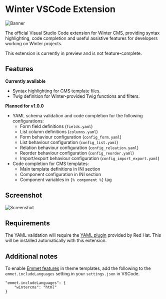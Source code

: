 # Winter VSCode Extension

![Banner](https://github.com/wintercms/vscode-extension/raw/main/assets/banner.png?raw=true)

The official Visual Studio Code extension for Winter CMS, providing syntax highlighting, code completion and useful assistive features for developers working on Winter projects.

This extension is currently in preview and is not feature-complete.

## Features

**Currently available**

- Syntax highlighting for CMS template files.
- Twig definition for Winter-provided Twig functions and filters.

**Planned for v1.0.0**

- YAML schema validation and code completion for the following configurations:
    - Form field definitions (`fields.yaml`)
    - List column definitions (`columns.yaml`)
    - Form behaviour configuration (`config_form.yaml`)
    - List behaviour configuration (`config_list.yaml`)
    - Relation behaviour configuration (`config_releation.yaml`)
    - Reorder behaviour configuration (`config_reorder.yaml`)
    - Import/export behaviour configuration (`config_import_export.yaml`)
- Code completion for CMS templates:
    - Main template definitions in INI section
    - Component configuration in INI section
    - Component variables in `{% component %}` tag

## Screenshot

![Screenshot](https://github.com/wintercms/vscode-extension/raw/main/assets/screenshot.png?raw=true)

## Requirements

The YAML validation will require the [YAML plugin](https://marketplace.visualstudio.com/items?itemName=redhat.vscode-yaml) provided by Red Hat. This will be installed automatically with this extension.

## Additional notes

To enable [Emmet features](https://docs.emmet.io/) in theme templates, add the following to the `emmet.includeLanguages` setting in your `settings.json` in VSCode.

```
"emmet.includeLanguages": {
    "wintercms": "html"
}
```